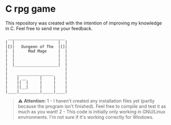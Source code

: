 # C rpg game
This repository was created with the intention of improving my knowledge in C. Feel free to send me your feedback.

```
 _________________________
|  |                   |  |
|[]|   Dungeon of The  |[]|
|  |      Mad Mage     |  |
|  |                   |  |
|  |                   |  |
|  |___________________|  |
|                         |
|    ________________     |
|    | __      |     |    |
|    ||  |     |     |    |
|    ||__|     |     |    |
|____|_________|_____|____|
```
> ⚠️ **Attention:**
> 1 - I haven't created any installation files yet (partly because the program isn't finished). Feel free to compile and test it as much as you want!
> 2 - This code is initially only working in GNU/Linux environments. I'm not sure if it's working correctly for Windows.

